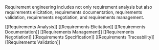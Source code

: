 Requirement engineering includes not only requirement analysis but also requirements elicitation, requirements documentation, requirements validation, requirements negotiation, and requirements management.

[[Requirements Analysis]]
[[Requirements Elicitation]]
[[Requirements Documentation]]
[[Requirements Management]]
[[Requirements Negotiation]]
[[Requirements Specification]]
[[Requirements Traceability]] 
[[Requirements Validation]]